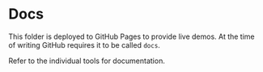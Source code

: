 # Docs

This folder is deployed to GitHub Pages to provide live demos.
At the time of writing GitHub requires it to be called `docs`.

Refer to the individual tools for documentation.
